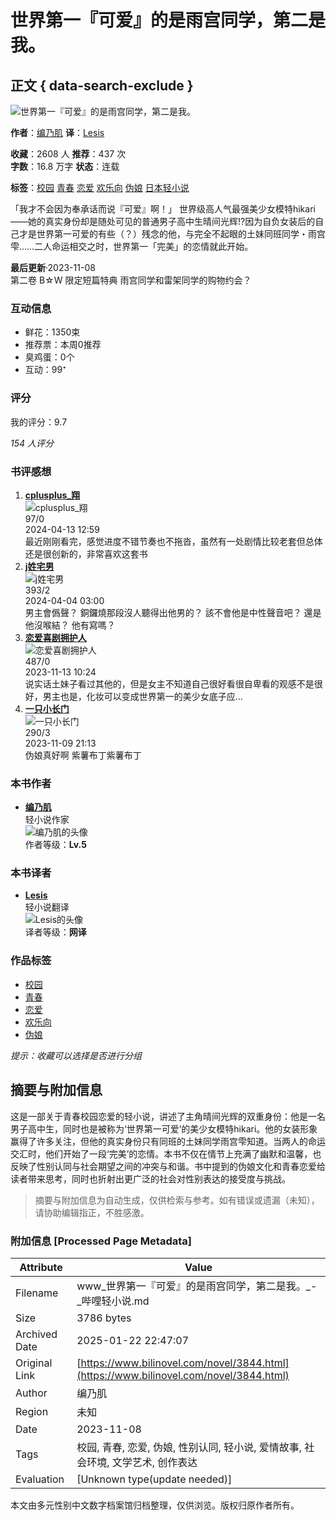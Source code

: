 # 世界第一『可爱』的是雨宫同学，第二是我。

## 正文 { data-search-exclude }


![世界第一『可爱』的是雨宫同学，第二是我。](https://www.bilinovel.com/files/article/image/3/3844/3844s.jpg?1699164701)

**作者**：[编乃肌](https://www.bilinovel.com/authorarticle/编乃肌.html)  **译**：[Lesis](https://www.bilinovel.com/translatorarticle/Lesis.html)  

**收藏**：2608 人  **推荐**：437 次  
**字数**：16.8 万字  **状态**：连载  

**标签**：[校园](https://www.bilinovel.com/wenku/lastupdate_63_0_0_0_0_0_0_1_0.html) [青春](https://www.bilinovel.com/wenku/lastupdate_67_0_0_0_0_0_0_1_0.html) [恋爱](https://www.bilinovel.com/wenku/lastupdate_64_0_0_0_0_0_0_1_0.html) [欢乐向](https://www.bilinovel.com/wenku/lastupdate_222_0_0_0_0_0_0_1_0.html) [伪娘](https://www.bilinovel.com/wenku/lastupdate_201_0_0_0_0_0_0_1_0.html) [日本轻小说](https://www.bilinovel.com/wenku/lastupdate_0_0_0_1_0_0_0_1_0.html)

「我才不会因为奉承话而说『可爱』啊！」 世界级高人气最强美少女模特hikari——她的真实身份却是随处可见的普通男子高中生晴间光辉!?因为自负女装后的自己才是世界第一可爱的有些（？）残念的他，与完全不起眼的土妹同班同学・雨宫雫……二人命运相交之时，世界第一「完美」的恋情就此开始。

**最后更新**·2023-11-08  
第二卷 B☆W 限定短篇特典 雨宫同学和雷架同学的购物约会？

### 互动信息
- 鲜花：1350束
- 推荐票：本周0推荐
- 臭鸡蛋：0个
- 互动：99⁺

### 评分
我的评分：9.7  

_154 人评分_

### 书评感想
1. **[cplusplus_翔](https://www.bilinovel.com/reviewshow_112211_1.html)**  
   ![cplusplus_翔](https://www.bilinovel.com/images/noavatar.png)  
   97/0  
   2024-04-13 12:59  
   最近刚刚看完，感觉进度不错节奏也不拖沓，虽然有一处剧情比较老套但总体还是很创新的，非常喜欢这套书
2. **[j姓宅男](https://www.bilinovel.com/reviewshow_113736_1.html)**  
   ![j姓宅男](https://www.bilinovel.com/images/noavatar.png)  
   393/2  
   2024-04-04 03:00  
   男主會僞聲？ 銅鑼燒那段沒人聽得出他男的？ 該不會他是中性聲音吧？ 還是他沒喉結？ 他有寫嗎？
3. **[恋爱喜剧拥护人](https://www.bilinovel.com/reviewshow_104119_1.html)**  
   ![恋爱喜剧拥护人](https://www.bilinovel.com/images/noavatar.png)  
   487/0  
   2023-11-13 10:24  
   说实话土妹子看过其他的，但是女主不知道自己很好看很自卑看的观感不是很好，男主也是，化妆可以变成世界第一的美少女底子应...
4. **[一只小长门](https://www.bilinovel.com/reviewshow_103869_1.html)**  
   ![一只小长门](https://www.bilinovel.com/images/noavatar.png)  
   290/3  
   2023-11-09 21:13  
   伪娘真好啊 紫薯布丁紫薯布丁

### 本书作者
- **[编乃肌](https://www.bilinovel.com/authorarticle/编乃肌.html)**  
  轻小说作家  
  ![编乃肌的头像](/images/noauthor.jpg)  
  作者等级：__Lv.5__

### 本书译者
- **[Lesis](https://www.bilinovel.com/translatorarticle/Lesis.html)**  
  轻小说翻译  
  ![Lesis的头像](/images/notranslator.jpg)  
  译者等级：__网译__

### 作品标签
- [校园](https://www.bilinovel.com/wenku/lastupdate_63_0_0_0_0_0_0_1_0.html) 
- [青春](https://www.bilinovel.com/wenku/lastupdate_67_0_0_0_0_0_0_1_0.html) 
- [恋爱](https://www.bilinovel.com/wenku/lastupdate_64_0_0_0_0_0_0_1_0.html) 
- [欢乐向](https://www.bilinovel.com/wenku/lastupdate_222_0_0_0_0_0_0_1_0.html) 
- [伪娘](https://www.bilinovel.com/wenku/lastupdate_201_0_0_0_0_0_0_1_0.html) 

_提示：收藏可以选择是否进行分组_
<!-- tcd_original_link https://www.bilinovel.com/novel/3844.html -->


## 摘要与附加信息

<!-- tcd_abstract -->
这是一部关于青春校园恋爱的轻小说，讲述了主角晴间光辉的双重身份：他是一名男子高中生，同时也是被称为‘世界第一可爱’的美少女模特hikari。他的女装形象赢得了许多关注，但他的真实身份只有同班的土妹同学雨宫雫知道。当两人的命运交汇时，他们开始了一段‘完美’的恋情。本书不仅在情节上充满了幽默和温馨，也反映了性别认同与社会期望之间的冲突与和谐。书中提到的伪娘文化和青春恋爱给读者带来思考，同时也折射出更广泛的社会对性别表达的接受度与挑战。
<!-- tcd_abstract_end -->

> 摘要与附加信息为自动生成，仅供检索与参考。如有错误或遗漏（未知），请协助编辑指正，不胜感激。

### 附加信息 [Processed Page Metadata]

| Attribute       | Value                                  |
|-----------------|----------------------------------------|
| Filename        | www_世界第一『可爱』的是雨宫同学，第二是我。_-_哔哩轻小说.md                             |
| Size            | 3786 bytes                           |
| Archived Date   | 2025-01-22 22:47:07                             |
| Original Link   | [https://www.bilinovel.com/novel/3844.html](https://www.bilinovel.com/novel/3844.html)                       |
| Author          | 编乃肌                               |
| Region          | 未知                               |
| Date            | 2023-11-08                                 |
| Tags            | 校园, 青春, 恋爱, 伪娘, 性别认同, 轻小说, 爱情故事, 社会环境, 文学艺术, 创作表达                                 |
| Evaluation            | [Unknown type(update needed)]                                 |
<!-- tcd_table_end -->

本文由多元性别中文数字档案馆归档整理，仅供浏览。版权归原作者所有。
